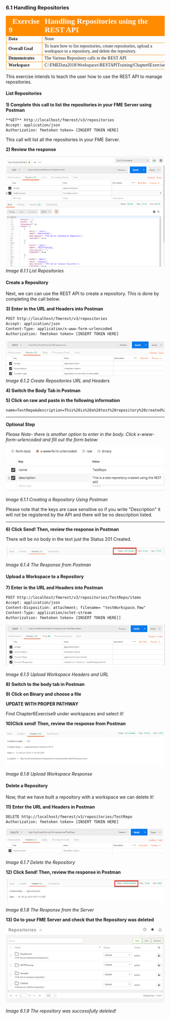 ### 6.1 Handling Repositories

<table style="border-spacing: 0px;border-collapse: collapse;font-family:serif">
<tr>
<td width=25% style="vertical-align:middle;background-color:darkorange;border: 2px solid darkorange">
<i class="fa fa-cogs fa-lg fa-pull-left fa-fw" style="color:white;padding-right: 12px;vertical-align:text-top"></i>
<span style="color:white;font-size:x-large;font-weight: bold">Exercise 9 </span>
</td>
<td style="border: 2px solid darkorange;background-color:darkorange;color:white">
<span style="color:white;font-size:x-large;font-weight: bold">Handling Repositories using the REST API</span>
</td>
</tr>

<tr>
<td style="border: 1px solid darkorange; font-weight: bold">Data</td>
<td style="border: 1px solid darkorange">None</td>
</tr>

<tr>
<td style="border: 1px solid darkorange; font-weight: bold">Overall Goal</td>
<td style="border: 1px solid darkorange"> To learn how to list repositories, create repositories, upload a workspace to a repository, and delete the repository. </td>
</tr>

<tr>
<td style="border: 1px solid darkorange; font-weight: bold">Demonstrates</td>
<td style="border: 1px solid darkorange"> The Various Repository calls in the REST API </td>
</tr>
<tr>
<td style="border: 1px solid darkorange; font-weight: bold">Workspace</td>
<td style="border: 1px solid darkorange">C:\FMEData2018\Workspaces\RESTAPITraining\Chapter6Exercise9</td>
</tr>


</table>

This exercise intends to teach the user how to use the REST API to manage repositories.


#### List Repositories

**1) Complete this call to list the repositories in your FME Server using Postman**


    **GET** http://localhost/fmerest/v3/repositories
    Accept: application/json
    Authorization: fmetoken token= [INSERT TOKEN HERE]


This call will list all the repositories in your FME Server.

**2) Review the response**

![](./Images/image6.1.1.listrepos.png)
*Image 6.1.1 List Repositories*


#### Create a Repository


Next, we can can use the REST API to create a repository. This is done by completing the call below.


**3) Enter in the URL and Headers into Postman**

    POST http://localhost/fmerest/v3/repositories
    Accept: application/json
    Content-Type: application/x-www-form-urlencoded
    Authorization: fmetoken token= [INSERT TOKEN HERE]

  ![](./Images/image6.1.2.CreateRepositoriesHeaders.png)
  *Image 6.1.2 Create Repositories URL and Headers*

**4) Switch the Body Tab in Postman**

**5) Click on raw and paste in the following information**

    name=TestRepo&description=This%20is%20a%20test%20repository%20created%20using%20the%20REST%20API

____
**Optional Step**

*Please Note- there is another option to enter in the body. Click x-www-form-urlencoded and fill out the form below:*

![](./Images/image6.1.3.CreateRepo.png)

*Image 6.1.1 Creating a Repository Using Postman*

Please note that the keys are case sensitive so if you write "Description" it will not be registered by the API and there will be no description listed.
________

**6) Click Send! Then, review the response in Postman**

There will be no body in the text just the Status 201 Created.

![](./Images/image6.1.4.CreateRepositoryResponse.png)

*Image 6.1.4 The Response from Postman*

#### Upload a Workspace to a Repository

**7) Enter in the URL and Headers into Postman**

    POST http://localhost/fmerest/v3/repositories/TestRepo/items
    Accept: application/json
    Content-Disposition: attachment; filename= "testWorkspace.fmw"
    Content-Type: application/octet-stream
    Authorization: fmetoken token= [INSERT TOKEN HERE]]


  ![](./Images/image6.1.5.UploadWorkspaceHeader.png)

  *Image 6.1.5 Upload Workspace Headers and URL*

**8) Switch to the body tab in Postman**

**9) Click on Binary and choose a file**

**UPDATE WITH PROPER PATHWAY**

Find Chapter6Exercise9 under workspaces and select it!

**10)Click send! Then, review the response from Postman**

![](./Images/image6.1.6.UploadWorkspaceResponse.png)

*Image 6.1.6 Upload Workspace Response*


#### Delete a Repository

Now, that we have built a repository with a workspace we can delete it!

**11) Enter the URL and Headers in Postman**


    DELETE http://localhost/fmerest/v3/repositories/TestRepo
    Authorization: fmetoken token= [INSERT TOKEN HERE]


  ![](./Images/image6.1.7.DeleteCall.png)

  *Image 6.1.7 Delete the Repository*

**12) Click Send! Then, review the response in Postman**

![](./Images/image6.1.8.DeleteResponse.png)

*Image 6.1.8 The Response from the Server*

**13) Go to your FME Server and check that the Repository was deleted**

![](./Images/image6.1.9.FMEServer.png)

*Image 6.1.9 The repository was successfully deleted!*
